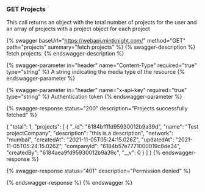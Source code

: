 ### GET Projects
This call returns an object with the total number of projects for the user and an array of projects with a project object for each project

{% swagger baseUrl="https://webapi.mintknight.com/" method="GET" path="projects" summary="fetch projects" %} {% swagger-description %} fetch projects. {% endswagger-description %}

{% swagger-parameter in="header" name="Content-Type" required="true" type="string" %} A string indicating the media type of the resource {% endswagger-parameter %}

{% swagger-parameter in="header" name="x-api-key" required="true" type="string" %} Authentication token {% endswagger-parameter %}

{% swagger-response status="200" description="Projects successfully fetched" %}

{
    "total": 1,
    "projects": [
        {
            "_id": "6184bffffd95930012b9a39d",
            "name": "Test projectCompany",
            "description": "this is a description",
            "network": "mumbai",
            "createdAt": "2021-11-05T05:24:15.026Z",
            "updatedAt": "2021-11-05T05:24:15.026Z",
            "companyId": "6184b57e7771000019c8de34",
            "createdBy": "6184aea9fd95930012b9a39c",
            "__v": 0
        }
    ]
}
{% endswagger-response %}

{% swagger-response status="401" description="Permission denied" %}

{% endswagger-response %} {% endswagger %}